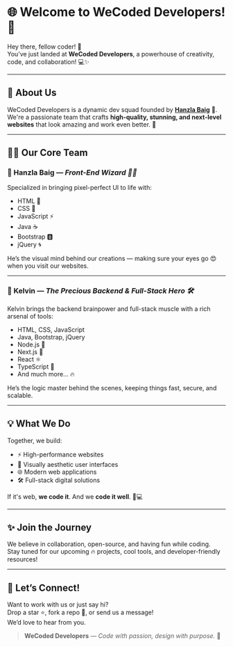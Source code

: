 # 🌐 Welcome to WeCoded Developers! 🚀

Hey there, fellow coder! 👋  
You’ve just landed at **WeCoded Developers**, a powerhouse of creativity, code, and collaboration! 💻✨

---

## 👑 About Us

WeCoded Developers is a dynamic dev squad founded by [**Hanzla Baig**](#) 🧠.  
We're a passionate team that crafts **high-quality, stunning, and next-level websites** that look amazing and work even better. 🎯

---

## 🧑‍💻 Our Core Team

### 🔹 Hanzla Baig — *Front-End Wizard 🧙‍♂️*
Specialized in bringing pixel-perfect UI to life with:
- HTML 🧱  
- CSS 🎨  
- JavaScript ⚡  
- Java ☕  
- Bootstrap 🅱️  
- jQuery 🌀  

He’s the visual mind behind our creations — making sure your eyes go 😍 when you visit our websites.

---

### 🔸 Kelvin — *The Precious Backend & Full-Stack Hero 🛠️*
Kelvin brings the backend brainpower and full-stack muscle with a rich arsenal of tools:
- HTML, CSS, JavaScript  
- Java, Bootstrap, jQuery  
- Node.js 🧠  
- Next.js 🧭  
- React ⚛️  
- TypeScript 📘  
- And much more... 🔥  

He’s the logic master behind the scenes, keeping things fast, secure, and scalable.

---

## 💡 What We Do

Together, we build:
- ⚡ High-performance websites  
- 🎨 Visually aesthetic user interfaces  
- 🌐 Modern web applications  
- 🛠️ Full-stack digital solutions  

If it's web, **we code it**. And we **code it well**. 💪💻

---

## ✨ Join the Journey

We believe in collaboration, open-source, and having fun while coding.  
Stay tuned for our upcoming 🔥 projects, cool tools, and developer-friendly resources!

---

## 🌟 Let’s Connect!

Want to work with us or just say hi?  
Drop a star ⭐, fork a repo 🍴, or send us a message!  
We’d love to hear from you.

> **WeCoded Developers** — _Code with passion, design with purpose._ 💙
